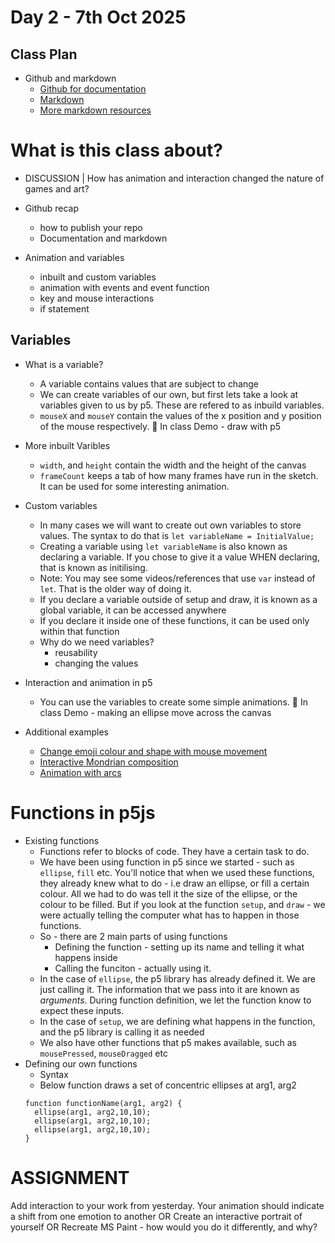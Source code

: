# Day 2 - 7th Oct 2025
## Class Plan

* Github and markdown 
  * [Github for documentation](https://github.com/MathuraMG/Resources/blob/main/Github-for-documentation.md)
  * [Markdown](https://markdown-it.github.io/)
  * [More markdown resources](https://github.com/MathuraMG/Resources/tree/main)

# What is this class about?
* DISCUSSION | How has animation and interaction changed the nature of games and art?
  
* Github recap
  * how to publish your repo
  * Documentation and markdown

* Animation and variables
  * inbuilt and custom variables
  * animation with events and event function
  * key and mouse interactions
  * if statement

## Variables
* What is a variable?
  * A variable contains values that are subject to change
  * We can create variables of our own, but first lets take a look at variables given to us by p5. These are refered to as inbuild variables.
  * `mouseX` and `mouseY` contain the values of the x position and y position of the mouse respectively.
  🔴 In class Demo - draw with p5

* More inbuilt Varibles
  * `width`, and `height` contain the width and the height of the canvas
  * `frameCount` keeps a tab of how many frames have run in the sketch. It can be used for some interesting animation.

* Custom variables
  * In many cases we will want to create out own variables to store values. The syntax to do that is `let variableName = InitialValue;`
  * Creating a variable using `let variableName` is also known as declaring a variable. If you chose to give it a value WHEN declaring, that is known as initilising.
  * Note: You may see some videos/references that use `var` instead of `let`. That is the older way of doing it.
  * If you declare a variable outside of setup and draw, it is known as a global variable, it can be accessed anywhere
  * If you declare it inside one of these functions, it can be used only within that function
  * Why do we need variables?
    * reusability 
    * changing the values

* Interaction and animation in p5
  * You can use the variables to create some simple animations.
 🔴 In class Demo - making an ellipse move across the canvas

* Additional examples
  * [Change emoji colour and shape with mouse movement](https://editor.p5js.org/itp42/sketches/DPKwQyIK0)
  * [Interactive Mondrian composition](https://editor.p5js.org/itp42/sketches/P4cRwLPYl)
  * [Animation with arcs](https://editor.p5js.org/itp42/sketches/HKWOhem2H)

# Functions in p5js
* Existing functions
  * Functions refer to blocks of code. They have a certain task to do.
  * We have been using function in p5 since we started - such as `ellipse`, `fill` etc. You'll notice that when we used these functions, they already knew what to do - i.e draw an ellipse, or fill a certain colour. All we had to do was tell it the size of the ellipse, or the colour to be filled. But if you look at the function `setup`, and `draw` - we were actually telling the computer what has to happen in those functions.
  * So - there are 2 main parts of using functions
    * Defining the function - setting up its name and telling it what happens inside
    * Calling the funciton - actually using it.
  * In the case of `ellipse`, the p5 library has already defined it. We are just calling it. The information that we pass into it are known as *arguments*. During function definition, we let the function know to expect these inputs.
  * In the case of `setup`, we are defining what happens in the function, and the p5 library is calling it as needed
  * We also have other functions that p5 makes available, such as `mousePressed`, `mouseDragged` etc
* Defining our own functions
  * Syntax
  * Below function draws a set of concentric ellipses at arg1, arg2
  ```
  function functionName(arg1, arg2) {
    ellipse(arg1, arg2,10,10);
    ellipse(arg1, arg2,10,10);
    ellipse(arg1, arg2,10,10);
  }
  ```


# ASSIGNMENT
Add interaction to your work from yesterday. Your animation should indicate a shift from one emotion to another
OR
Create an interactive portrait of yourself
OR
Recreate MS Paint - how would you do it differently, and why?